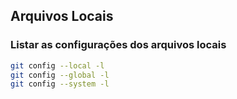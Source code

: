 ## Arquivos Locais

### Listar as configurações dos arquivos locais

```bash
git config --local -l
git config --global -l
git config --system -l
```